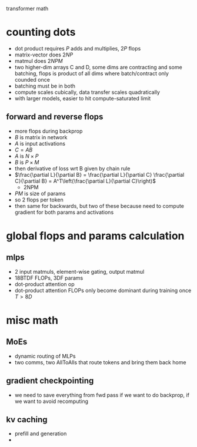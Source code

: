 transformer math
# counting dots
- dot product requires $P$ adds and multiplies, $2P$ flops
- matrix-vector does $2NP$
- matmul does $2NPM$
- two higher-dim arrays C and D, some dims are contracting and some batching, flops is product of all dims where batch/contract only counded once
- batching must be in both
- compute scales cubically, data transfer scales quadratically
- with larger models, easier to hit compute-saturated limit
## forward and reverse flops
- more flops during backprop
- $B$ is matrix in network
- $A$ is input activations
- $C = AB$
- $A$ is $N \times P$
- $B$ is $P \times M$
- then derivative of loss wrt B given by chain rule
- $\frac{\partial L}{\partial B} = \frac{\partial L}{\partial C} \frac{\partial C}{\partial B} = A^T\left(\frac{\partial L}{\partial C}\right)$
	- 2NPM
- $PM$ is size of params
- so 2 flops per token
- then same for backwards, but two of these because need to compute gradient for both params and activations
# global flops and params calculation
## mlps
- 2 input matmuls, element-wise gating, output matmul
- 18BTDF FLOPs, 3DF params
- dot-product attention op
- dot-product attention FLOPs only become dominant during training once $T > 8D$
# misc math
## MoEs
- dynamic routing of MLPs
- two comms, two AllToAlls that route tokens and bring them back home
## gradient checkpointing
- we need to save everything from fwd pass if we want to do backprop, if we want to avoid recomputing
## kv caching
- prefill and generation
- 